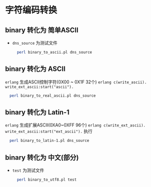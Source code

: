 字符编码转换
============

binary 转化为 简单ASCII
--------------------------
* `dns_source`  为测试文件

  ``` bash
	perl binary_to_ascii.pl dns_source
  ```

binary 转化为 ASCII
-----------
  `erlang` 生成ASCII控制字符(0X00 ~ 0X1F 32个)
	```erlang
	c(write_ascii).
	write_ext_ascii:start("ascii").
	```

  ``` bash
	perl binary_to_real_ascii.pl dns_source
  ```

binary 转化为 Latin-1
-----------
  `erlang` 生成扩展ASCII(0XA0~0XFF 96个)
	``` erlang
	c(write_ext_ascii).
	write_ext_ascii:start("ext_ascii").
	```
	执行
  ``` bash
	perl binary_to_latin-1.pl dns_source
  ```

binary 转化为 中文(部分)
-----------
* `test` 为测试文件

  ``` bash
	perl binary_to_utf8.pl test
  ```
